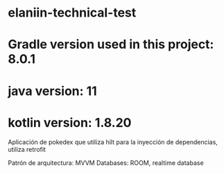 # elaniin-technical-test
# Gradle version used in this project: 8.0.1
# java version: 11
# kotlin version: 1.8.20
Aplicación de pokedex que utiliza hilt para la inyección de dependencias, utiliza
retrofit

Patrón de arquitectura: MVVM
Databases: ROOM, realtime database